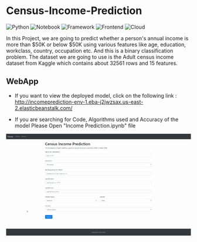 # Census-Income-Prediction

![Python](https://img.shields.io/badge/Python-3.7-blue)
![Notebook](https://img.shields.io/badge/Notebook-Jupyter-orange)
![Framework](https://img.shields.io/badge/Framework-Flask-red)
![Frontend](https://img.shields.io/badge/Frontend-HTML/CSS/JS-green)
![Cloud](https://img.shields.io/badge/Cloud-AWS-yellow)

In this Project, we are going to predict whether a person's annual income is more than $50K or below $50K using various features like age, education, workclass, country, occupation etc. And this is a binary classification problem. The dataset we are going to use is the Adult census income dataset from Kaggle which contains about 32561 rows and 15 features.


## WebApp
* If you want to view the deployed model, click on the following link : http://incomeprediction-env-1.eba-j2jwzsax.us-east-2.elasticbeanstalk.com/

* If you are searching for Code, Algorithms used and Accuracy of the model Please Open "Income Prediction.ipynb" file


![](Readme/webapp.gif)
